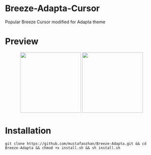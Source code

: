 # Breeze-Adapta-Cursor
Popular Breeze Cursor modified for Adapta theme

# Preview

<p align="center">
<img src="https://s19.postimg.org/oezw42p9f/image.png" width="200px" /> <img src="https://s19.postimg.org/xms4krolv/image.png" width="200px" /> 
</p>

# Installation

``` 
git clone https://github.com/mustafaozhan/Breeze-Adapta.git && cd Breeze-Adapta && chmod +x install.sh && sh install.sh

```
